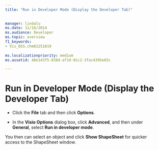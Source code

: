 ```yaml
---
title: "Run in Developer Mode (Display the Developer Tab)"
 
 
manager: lindalu
ms.date: 11/16/2014
ms.audience: Developer
ms.topic: overview
f1_keywords:
- Vis_DSS.chm82251819
 
ms.localizationpriority: medium
ms.assetid: 48e143f5-838d-af1d-01c2-3fac4395e03c

---
```


# Run in Developer Mode (Display the Developer Tab)

- Click the **File** tab and then click **Options**.
    
- In the **Visio Options** dialog box, click **Advanced**, and then under **General**, select **Run in developer mode**.
    
You then can select an object and click **Show ShapeSheet** for quicker access to the ShapeSheet window. 
  

